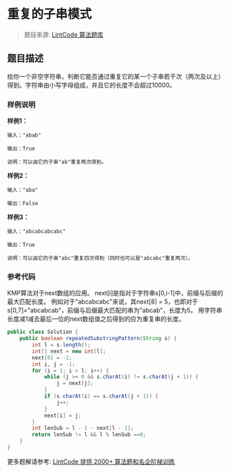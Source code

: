 # 重复的子串模式
 > 题目来源: [LintCode 算法题库](https://www.lintcode.com/problem/repeated-substring-pattern/?utm_source=sc-github-wzz)
 ## 题目描述
 给你一个非空字符串，判断它能否通过重复它的某一个子串若干次（两次及以上）得到。字符串由小写字母组成，并且它的长度不会超过10000。


 ### 样例说明
 **样例1：**
~~~~.
输入："abab"

输出：True

说明：可以由它的子串"ab"重复两次得到。
~~~~
**样例2：**
~~~~.
输入："aba"

输出：False
~~~~
**样例3：**
~~~~.
输入："abcabcabcabc"

输出：True

说明：可以由它的子串"abc"重复四次得到（同时也可以是"abcabc"重复两次）。
~~~~
 ### 参考代码
 KMP算法对于next数组的应用。
next\[i\]是指对于字符串s\[0,i-1\]中，前缀与后缀的最大匹配长度。
例如对于"abcabcabc"来说，其next\[8\] = 5，也即对于s\[0,7\]="abcabcab"，前缀与后缀最大匹配的串为"abcab"，长度为5。
用字符串长度减1减去最后一位的next数组值之后得到的应为重复串的长度。
```java
public class Solution {
    public boolean repeatedSubstringPattern(String s) {
        int l = s.length();
        int[] next = new int[l];
        next[0] = -1;
        int i, j = -1;
        for (i = 1; i < l; i++) {
            while (j >= 0 && s.charAt(i) != s.charAt(j + 1)) {
                j = next[j];
            }
            if (s.charAt(i) == s.charAt(j + 1)) {
                j++;
            }
            next[i] = j;
        }
        int lenSub = l - 1 - next[l - 1];
        return lenSub != l && l % lenSub ==0;
    }
}
```
 更多题解请参考: [LintCode 提供 2000+ 算法题和名企阶梯训练](https://www.lintcode.com/problem/?utm_source=sc-github-wzz)
